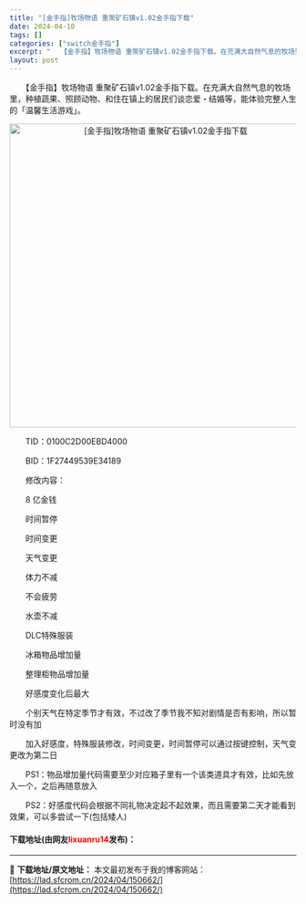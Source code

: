 ```yaml
---
title: "[金手指]牧场物语 重聚矿石镇v1.02金手指下载"
date: 2024-04-10
tags: []
categories: ["switch金手指"]
excerpt: "　　【金手指】牧场物语 重聚矿石镇v1.02金手指下载。在充满大自然气息的牧场里，种植蔬果、照顾动物、和住在镇上的居民们谈恋爱・结婚等，能体验完整人生的「温馨生活游戏」。 　　TID：0100C2D00EBD4000 　　BID：1F27449539E34189 　　修改内容： 　　8 亿金钱 　　&hellip;"
layout: post
---
```


 <p>　　【金手指】牧场物语 重聚矿石镇v1.02金手指下载。在充满大自然气息的牧场里，种植蔬果、照顾动物、和住在镇上的居民们谈恋爱・结婚等，能体验完整人生的「温馨生活游戏」。</p> <p align="center"><img align="" border="0" src="https://lad.sfcrom.cn/wp-content/uploads/2024/04/20240409_6615d3e4e8e4a.webp" width="533" alt="[金手指]牧场物语 重聚矿石镇v1.02金手指下载" /></p> <p>　　TID：0100C2D00EBD4000</p> <p>　　BID：1F27449539E34189</p> <p>　　修改内容：</p> <p>　　8 亿金钱</p> <p>　　时间暂停</p> <p>　　时间变更</p> <p>　　天气变更</p> <p>　　体力不减</p> <p>　　不会疲劳</p> <p>　　水壶不减</p> <p>　　DLC特殊服装</p> <p>　　冰箱物品增加量</p> <p>　　整理柜物品增加量</p> <p>　　好感度变化后最大</p> <p>　　个别天气在特定季节才有效，不过改了季节我不知对剧情是否有影响，所以暂时没有加</p> <p>　　加入好感度，特殊服装修改，时间变更，时间暂停可以通过按键控制，天气变更改为第二日</p> <p>　　PS1：物品增加量代码需要至少对应箱子里有一个该类道具才有效，比如先放入一个，之后再随意放入</p> <p>　　PS2：好感度代码会根据不同礼物决定起不起效果，而且需要第二天才能看到效果，可以多尝试一下(包括矮人)</p> <p><h4>下载地址(由网友<font color="red">lixuanru14</font>发布)：</h4></p> 

---
📖 **下载地址/原文地址：** 本文最初发布于我的博客网站：[https://lad.sfcrom.cn/2024/04/150662/](https://lad.sfcrom.cn/2024/04/150662/)
